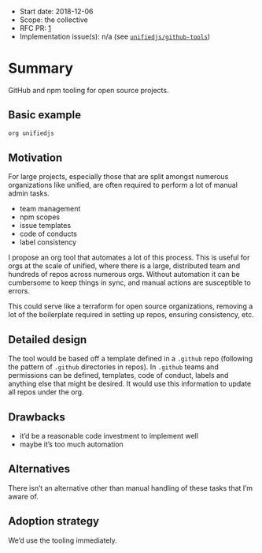 *   Start date: 2018-12-06
*   Scope: the collective
*   RFC PR: [1][]
*   Implementation issue(s): n/a (see [`unifiedjs/github-tools`][tools])

# Summary

GitHub and npm tooling for open source projects.

## Basic example

```sh
org unifiedjs
```

## Motivation

For large projects, especially those that are split amongst numerous
organizations like unified, are often required to perform a lot of
manual admin tasks.

*   team management
*   npm scopes
*   issue templates
*   code of conducts
*   label consistency

I propose an org tool that automates a lot of this process.
This is useful for orgs at the scale of unified, where there is a large,
distributed team and hundreds of repos across numerous orgs.
Without automation it can be cumbersome to keep things in sync, and manual
actions are susceptible to errors.

This could serve like a terraform for open source organizations, removing a lot
of the boilerplate required in setting up repos, ensuring consistency, etc.

## Detailed design

The tool would be based off a template defined in a `.github` repo (following
the pattern of `.github` directories in repos).
In `.github` teams and permissions can be defined, templates, code of conduct,
labels and anything else that might be desired.
It would use this information to update all repos under the org.

## Drawbacks

*   it’d be a reasonable code investment to implement well
*   maybe it’s too much automation

## Alternatives

There isn’t an alternative other than manual handling of these tasks that I’m
aware of.

## Adoption strategy

We’d use the tooling immediately.

[1]: https://github.com/unifiedjs/rfcs/pull/1

[tools]: https://github.com/unifiedjs/github-tools
